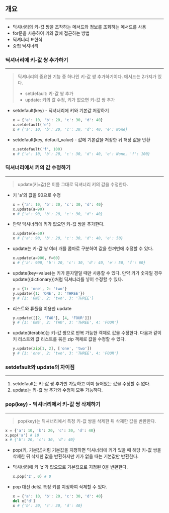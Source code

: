 ## 개요

---

-   딕셔너리의 키-값 쌍을 조작하는 메서드와 정보를 조회하는 메서드를 사용
-   for문을 사용하여 키와 값에 접근하는 방법
-   딕셔너리 표현식
-   중첩 딕셔너리 



### 딕셔너리에 키-값 쌍 추가하기

---

>   딕셔너리의 중요한 기능 중 하나인 키-값 쌍 추가하기이다. 메서드는 2가지가 있다.
>
>   -   setdefault: 키-값 쌍 추가
>   -   update: 키의 값 수정, 키가 없으면 키-값 쌍 추가

-   setdefault(key) - 딕셔너리에 키와 기본값 저장하기

    ```python
    x = {'a': 10, 'b': 20, 'c': 30, 'd': 40}
    x.setdefault('e')
    x # {'a': 10, 'b': 20, 'c': 30, 'd': 40, 'e': None}
    ```

-   setdefault(key, default_value) - 값에 기본값을 저장한 뒤 해당 값을 반환

    ```python
    x.setdefault('f', 100)
    x # {'a': 10, 'b': 20, 'c': 30, 'd': 40, 'e': None, 'f': 100}
    ```

    

### 딕셔너리에서 키의 값 수정하기

---

>   update(키=값)은 이름 그대로 딕셔너리 키의 값을 수정한다.

-   키 'a'의 값을 90으로 수정

    ```python
    x = {'a': 10, 'b': 20, 'c': 30, 'd': 40}
    x.update(a=90)
    x # {'a': 90, 'b': 20, 'c': 30, 'd': 40}
    ```

-   만약 딕셔너리에 키가 없으면 키-값 쌍을 추가한다.

    ```python
    x.update(e=50)
    x # {'a': 90, 'b': 20, 'c': 30, 'd': 40, 'e': 50}
    ```

-   update는 키-값 쌍 여러 개를 콤마로 구분하여 값을 한꺼번에 수정할 수 있다.

    ```python
    x.update(a=900, f=60)
    x # {'a': 900, 'b': 20, 'c': 30, 'd': 40, 'e': 50, 'f': 60}
    
    ```

-   update(key=value)는 키가 문자열일 때만 사용할 수 있다. 만약 키가 숫자일 경우 update({dictionary})처럼 딕셔너리를 넣어 수정할 수 있다.

    ```python
    y = {1: 'one', 2: 'two'}
    y.update({1: 'ONE', 3: 'THREE'})
    y # {1: 'ONE', 2: 'two', 3: 'THREE'}
    ```

-   리스트와 튜플을 이용한 update

    ```python
    y.update([[2, 'TWO'], [4, 'FOUR']])
    y # {1: 'ONE', 2: 'TWO', 3: 'THREE', 4: 'FOUR'}
    ```

-   update(iterable)는 키-값 쌍으로 반복 가능한 객체로 값을 수정한다.
    다음과 같이 키 리스트와 값 리스트를 묶은 zip 객체로 값을 수정할 수 있다.

    ```python
    y.update(zip[1, 2], ['one', 'two'])
    y # {1: 'one', 2: 'two', 3: 'THREE', 4: 'FOUR'}
    ```

    

### setdefault와 update의 차이점

---

1.   setdefault는 키-값 쌍 추가만 가능하고 이미 들어있는 값을 수정할 수 없다.
2.   update는 키-값 쌍 추가와 수정이 모두 가능하다.



### pop(key) - 딕셔너리에서 키-값 쌍 삭제하기

---

>   pop(key)는 딕셔너리에서 특정 키-값 쌍을 삭제한 뒤 삭제한 값을 반환한다.

```python
x = {'a': 10, 'b': 20, 'c': 30, 'd': 40}
x.pop('a') # 10
x # {'b': 20, 'c': 30, 'd': 40}
```

-   pop(키, 기본값)처럼 기본값을 지정하면 딕셔너리에 키가 있을 때 해당 키-값 쌍을 삭제한 뒤 삭제한 값을 반환하지만 키가 없을 때는 기본값만 반환한다.

-   딕셔너리에 키 'z'가 없으므로 기본값으로 지정된 0을 반환한다.

    ```python
    x.pop('z', 0) # 0
    ```

-   pop 대신 del로 특정 키를 지정하여 삭제할 수 있다.

    ```python
    x = {'a': 10, 'b': 20, 'c': 30, 'd': 40}
    del x['d']
    x # {'b': 20, 'c': 30, 'd': 40}
    ```

    

